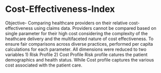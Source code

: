 # Cost-Effectiveness-Index 
Objective- Comparing healthcare providers on their relative cost-effectiveness using claims data.
Providers cannot be compared based on single parameter for their high cost considering the complexity of the heathcare delivery and the multifaceted nature of cost effectiveness.
To ensure fair comparisons across diverse practices, performed per capita calculations for each parameter.
All dimensions were reduced to two variables 1) Risk Profile 2) Cost Profile
Risk profile catures the patient demographics and health status. While Cost profile captures the various cost associated with the patient care.
